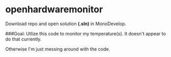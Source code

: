 openhardwaremonitor
===

Download repo and open solution **(.sln)** in MonoDevelop.

###Goal:
Utlize this code to monitor my temperature(s). It doesn't appear to do that currently.  

Otherwise I'm just messing around with the code.

